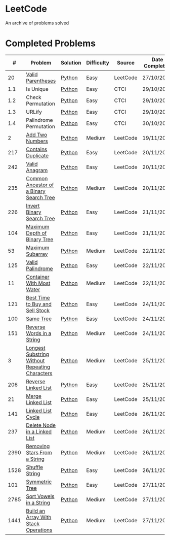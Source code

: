 # LeetCode
An archive of problems solved

# Completed Problems
| # | Problem | Solution | Difficulty | Source | Date Completed |
|---| ----- | -------- | ---------- | -------------- | -------------- |
| 20 | [Valid Parentheses](https://leetcode.com/problems/valid-parentheses/) | [Python](./Solutions/LeetCode/Stack/ValidParentheses.py) | Easy | LeetCode | 27/10/2023 |
| 1.1 | Is Unique | [Python](./Solutions/CTCI/ArraysStrings/isUnique.py) | Easy | CTCI | 29/10/2023 |
| 1.2 | Check Permutation | [Python](./Solutions/CTCI/ArraysStrings/checkPermutation.py) | Easy | CTCI | 29/10/2023 |
| 1.3 | URLify | [Python](./Solutions/CTCI/ArraysStrings/URLify.py) | Easy | CTCI | 29/10/2023 |
| 1.4 | Palindrome Permutation | [Python](./Solutions/CTCI/ArraysStrings/palindromePermutation.py) | Easy | CTCI | 30/10/2023 |
| 2 | [Add Two Numbers](https://leetcode.com/problems/add-two-numbers) | [Python](./Solutions/LeetCode/LinkedList/AddTwoNumbers.py) | Medium | LeetCode | 19/11/2023 |
| 217 | [Contains Duplicate](https://leetcode.com/problems/contains-duplicate) | [Python](./Solutions/LeetCode/ArrayHashing/ContainsDuplicate.py) | Easy | LeetCode | 20/11/2023 |
| 242 | [Valid Anagram](https://leetcode.com/problems/valid-anagram) | [Python](./Solutions/LeetCode/ArrayHashing/ValidAnagram.py) | Easy | LeetCode | 20/11/2023 |
| 235 | [Common Ancestor of a Binary Search Tree](https://leetcode.com/problems/lowest-common-ancestor-of-a-binary-search-tree) | [Python](./Solutions/LeetCode/Trees/LowestComAncestor.py) | Medium | LeetCode | 20/11/2023 |
| 226 | [Invert Binary Search Tree](https://leetcode.com/problems/invert-binary-tree) | [Python](./Solutions/LeetCode/Trees/InvertBinaryTree.py) | Easy | LeetCode | 21/11/2023 |
| 104 | [Maximum Depth of Binary Tree](https://leetcode.com/problems/maximum-depth-of-binary-tree) | [Python](./Solutions/LeetCode/Trees/MaxDepth.py) | Easy | LeetCode | 21/11/2023 |
| 53 | [Maximum Subarray](https://leetcode.com/problems/maximum-subarray) | [Python](./Solutions/LeetCode/ArrayHashing/MaximumSubarray.py) | Medium | LeetCode | 22/11/2023 |
| 125 | [Valid Palindrome](https://leetcode.com/problems/valid-palindrome) | [Python](./Solutions/LeetCode/ArrayHashing/ValidPalindrome.py) | Easy | LeetCode | 22/11/2023 |
| 11 | [Container With Most Water](https://leetcode.com/problems/container-with-most-water) | [Python](./Solutions/LeetCode/ArrayHashing/ContainerMostWater.py) | Medium | LeetCode | 22/11/2023 |
| 121 | [Best Time to Buy and Sell Stock](https://leetcode.com/problems/best-time-to-buy-and-sell-stock) | [Python](./Solutions/LeetCode/SlidingWindow/BestStock.py) | Easy | LeetCode | 24/11/2023 |
| 100 | [Same Tree](https://leetcode.com/problems/same-tree) | [Python](./Solutions/LeetCode/Trees/IsSameTree.py) | Easy | LeetCode | 24/11/2023 |
| 151 | [Reverse Words in a String](https://leetcode.com/problems/reverse-words-in-a-string) | [Python](./Solutions/LeetCode/ArrayHashing/ReverseWords.py) | Medium | LeetCode | 24/11/2023 |
| 3 | [Longest Substring Without Repeating Characters](https://leetcode.com/problems/longest-substring-without-repeating-characters) | [Python](./Solutions/LeetCode/SlidingWindow/LongestSubstring.py) | Medium | LeetCode | 25/11/2023 |
| 206 | [Reverse Linked List](https://leetcode.com/problems/reverse-linked-list) | [Python](./Solutions/LeetCode/LinkedList/ReverseLinkedList.py) | Easy | LeetCode | 25/11/2023 |
| 21 | [Merge Linked List](https://leetcode.com/problems/merge-two-sorted-lists) | [Python](./Solutions/LeetCode/LinkedList/ReverseLinkedList.py) | Easy | LeetCode | 25/11/2023 |
| 141 | [Linked List Cycle](https://leetcode.com/problems/linked-list-cycle) | [Python](./Solutions/LeetCode/LinkedList/ContainsCycle.py) | Easy | LeetCode | 26/11/2023 |
| 237 | [Delete Node in a Linked List](https://leetcode.com/problems/delete-node-in-a-linked-list) | [Python](./Solutions/LeetCode/LinkedList/DeleteNode.py) | Medium | LeetCode | 26/11/2023 |
| 2390 | [Removing Stars From a String](https://leetcode.com/problems/removing-stars-from-a-string) | [Python](./Solutions/LeetCode/Strings/RemoveStars.py) | Medium | LeetCode | 26/11/2023 |
| 1528 | [Shuffle String](https://leetcode.com/problems/shuffle-string/) | [Python](./Solutions/LeetCode/Strings/ShuffleString.py) | Easy | LeetCode | 26/11/2023 |
| 101 | [Symmetric Tree](https://leetcode.com/problems/symmetric-tree) | [Python](./Solutions/LeetCode/Trees/CheckSymmetric.py) | Easy | LeetCode | 27/11/2023 |
| 2785 | [Sort Vowels in a String](https://leetcode.com/problems/sort-vowels-in-a-string) | [Python](./Solutions/LeetCode/Strings/SortVowels.py) | Medium | LeetCode | 27/11/2023 |
| 1441 | [Build an Array With Stack Operations](https://leetcode.com/problems/build-an-array-with-stack-operations) | [Python](./Solutions/LeetCode/ArrayHashing/BuildArray.py) | Medium | LeetCode | 27/11/2023 |





